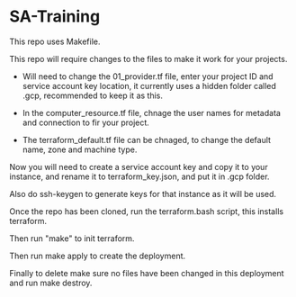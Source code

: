 # SA-Training
This repo uses Makefile.

This repo will require changes to the files to make it work for your projects.

- Will need to change the 01_provider.tf file, enter your project ID and service account key location, it currently uses a hidden folder called .gcp, recommended to keep it as this.

- In the computer_resource.tf file, chnage the user names for metadata and connection to fir your project.

- The terraform_default.tf file can be chnaged, to change the default name, zone and machine type.

Now you will need to create a service account key and copy it to your instance, and rename it to terraform_key.json, and put it in .gcp folder.

Also do ssh-keygen to generate keys for that instance as it will be used.

Once the repo has been cloned, run the terraform.bash script, this installs terraform.

Then run "make" to init terraform.

Then run make apply to create the deployment.

Finally to delete make sure no files have been changed in this deployment and run make destroy.
